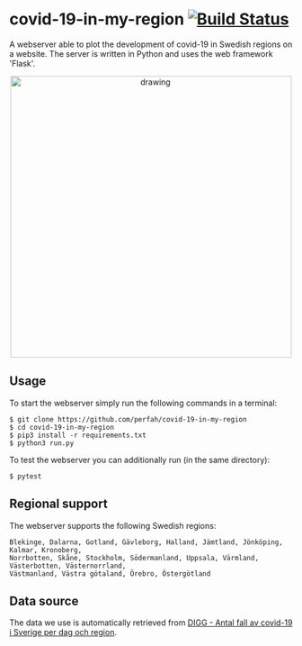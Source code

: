 # covid-19-in-my-region [![Build Status](https://travis-ci.com/perfah/covid-19-in-my-region.svg?branch=master)](https://travis-ci.com/perfah/covid-19-in-my-region)
A webserver able to plot the development of covid-19 in Swedish regions on a website. The server is written in Python and uses the web framework 'Flask'.

<p align="center">
<img src="https://i.imgur.com/l6nC3wc.png" alt="drawing" width="500"/>
</p>

## Usage

To start the webserver simply run the following commands in a terminal:

    $ git clone https://github.com/perfah/covid-19-in-my-region
    $ cd covid-19-in-my-region
    $ pip3 install -r requirements.txt
    $ python3 run.py
    
To test the webserver you can additionally run (in the same directory):

    $ pytest
    
## Regional support

The webserver supports the following Swedish regions:

    Blekinge, Dalarna, Gotland, Gävleborg, Halland, Jämtland, Jönköping, Kalmar, Kronoberg,
    Norrbotten, Skåne, Stockholm, Södermanland, Uppsala, Värmland, Västerbotten, Västernorrland,
    Västmanland, Västra götaland, Örebro, Östergötland
    
## Data source

The data we use is automatically retrieved from [DIGG - Antal fall av covid-19 i Sverige per dag och region](https://www.dataportal.se/sv/datasets/525_1424/antal-fall-av-covid-19-i-sverige-per-dag-och-region).

    

